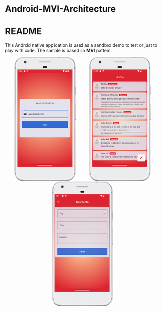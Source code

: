 # Android-MVI-Architecture

# README

This Android native application is used as a sandbox demo to test or just to play with code.
The sample is based on **MVI** pattern.

<p align="center">
<img src="/docs/login.png" width="200" alt="Login Preview" hspace="20">
<img src="/docs/list.png" width="200" alt="List Preview" hspace="20">
<img src="/docs/creation.png" width="200" alt="Note Creation Preview" hspace="20">
</p>
